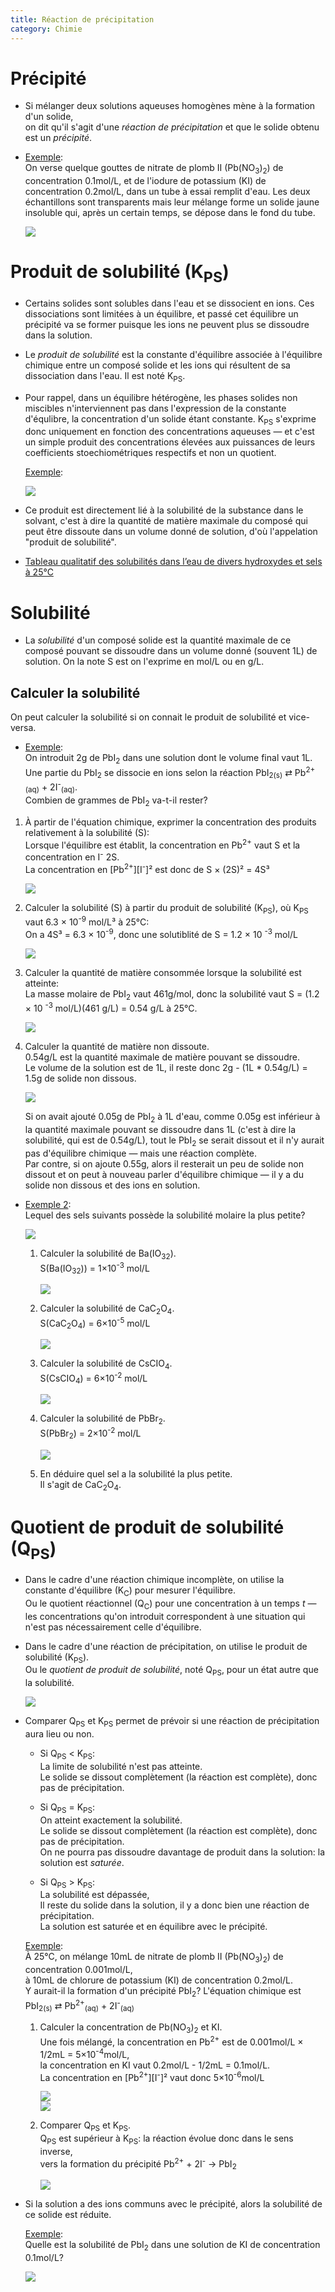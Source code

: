 ```yaml
---
title: Réaction de précipitation
category: Chimie
---
```


# Précipité

* Si mélanger deux solutions aqueuses homogènes mène à la formation d'un solide,  
  on dit qu'il s'agit d'une *réaction de précipitation* et que le solide obtenu est un  *précipité*.

* <ins>Exemple</ins>:  
  On verse quelque gouttes de nitrate de plomb II (Pb(NO<sub>3</sub>)<sub>2</sub>) de concentration 0.1mol/L, et de l'iodure de potassium (KI) de concentration 0.2mol/L, dans un tube à essai remplit d'eau. Les deux échantillons sont transparents mais leur mélange forme un solide jaune insoluble qui, après un certain temps, se dépose dans le fond du tube.

  ![](https://i.imgur.com/ylWRfNTm.png)

# Produit de solubilité (K<sub>PS</sub>)

* Certains solides sont solubles dans l'eau et se dissocient en ions. Ces dissociations sont limitées à un équilibre, et passé cet équilibre un précipité va se former puisque les ions ne peuvent plus se dissoudre dans la solution.

* Le *produit de solubilité* est la constante d'équilibre associée à l'équilibre chimique entre un composé solide et les ions qui résultent de sa dissociation dans l'eau. Il est noté K<sub>PS</sub>.

* Pour rappel, dans un équilibre hétérogène, les phases solides non miscibles n'interviennent pas dans l'expression de la constante d'équlibre, la concentration d'un solide étant constante. K<sub>PS</sub> s'exprime donc uniquement en fonction des concentrations aqueuses — et c'est un simple produit des concentrations élevées aux puissances de leurs coefficients stoechiométriques respectifs et non un quotient.

  <ins>Exemple</ins>:

  ![](https://i.imgur.com/7DAJApl.png)

* Ce produit est directement lié à la solubilité de la substance dans le solvant, c'est à dire la quantité de matière maximale du composé qui peut être dissoute dans un volume donné de solution, d'où l'appelation "produit de solubilité".

* [Tableau qualitatif des solubilités dans l’eau de divers hydroxydes et sels à 25°C](https://www.fun-mooc.fr/asset-v1:ulg+108006+session03+type@asset+block/Tableau_solubilite.pdf)

# Solubilité

* La *solubilité* d'un composé solide est la quantité maximale de ce composé pouvant se dissoudre dans un volume donné (souvent 1L) de solution. On la note S est on l'exprime en mol/L ou en g/L.

## Calculer la solubilité

On peut calculer la solubilité si on connait le produit de solubilité et vice-versa.

* <ins>Exemple</ins>:  
  On introduit 2g de PbI<sub>2</sub> dans une solution dont le volume final vaut 1L.  
  Une partie du PbI<sub>2</sub> se dissocie en ions selon la réaction PbI<sub>2</sub><sub>(s)</sub> ⇄ Pb<sup>2+</sup><sub>(aq)</sub> + 2I<sup>-</sup><sub>(aq)</sub>.  
  Combien de grammes de PbI<sub>2</sub> va-t-il rester?

1. À partir de l'équation chimique, exprimer la concentration des produits relativement à la solubilité (S):  
   Lorsque l'équilibre est établit, la concentration en Pb<sup>2+</sup> vaut S et la concentration en I<sup>-</sup> 2S.  
    La concentration en [Pb<sup>2+</sup>][I<sup>-</sup>]² est donc de S × (2S)² = 4S³

    <pre><img src="https://i.imgur.com/n1VkMhj.png" /></pre>

2. Calculer la solubilité (S) à partir du produit de solubilité (K<sub>PS</sub>), où K<sub>PS</sub> vaut 6.3 × 10<sup>-9</sup> mol/L³ à 25°C:  
   On a 4S³ = 6.3 × 10<sup>-9</sup>,
   donc une solutiblité de S = 1.2 × 10 <sup>-3</sup> mol/L

   <pre>
   <img src="https://i.imgur.com/HjOCOTm.png" />
   </pre>

3. Calculer la quantité de matière consommée lorsque la solubilité est atteinte:  
   La masse molaire de PbI<sub>2</sub> vaut 461g/mol, donc la solubilité vaut S = (1.2 × 10 <sup>-3</sup> mol/L)(461 g/L) = 0.54 g/L à 25°C.

   <pre>
   <img src="https://i.imgur.com/VLFZd5C.png" />
   </pre>

4. Calculer la quantité de matière non dissoute.  
   0.54g/L est la quantité maximale de matière pouvant se dissoudre.  
   Le volume de la solution est de 1L, il reste donc 2g - (1L * 0.54g/L) = 1.5g de solide non dissous.

   <pre>
   <img src="https://i.imgur.com/Fs9qhLQ.png" />
   </pre>

   Si on avait ajouté 0.05g de PbI<sub>2</sub> à 1L d'eau, comme 0.05g est inférieur à la quantité maximale pouvant se dissoudre dans 1L (c'est à dire la solubilité, qui est de 0.54g/L), tout le PbI<sub>2</sub> se serait dissout et il n'y aurait pas d'équilibre chimique — mais une réaction complète.  
   Par contre, si on ajoute 0.55g, alors il resterait un peu de solide non dissout et on peut à nouveau parler d'équilibre chimique — il y a du solide non dissous et des ions en solution.

* <ins>Exemple 2</ins>:  
  Lequel des sels suivants possède la solubilité molaire la plus petite?

  ![](https://i.imgur.com/h6rfbAn.png)

  1. Calculer la solubilité de Ba(IO<sub>3</sub><sub>2</sub>).  
     S(Ba(IO<sub>3</sub><sub>2</sub>)) = 1×10<sup>-3</sup> mol/L
  
      ![](https://i.imgur.com/5OkGVNym.png)

  2. Calculer la solubilité de CaC<sub>2</sub>O<sub>4</sub>.  
      S(CaC<sub>2</sub>O<sub>4</sub>) = 6×10<sup>-5</sup> mol/L

      ![](https://i.imgur.com/JTrqPY7m.png)

  3. Calculer la solubilité de CsCIO<sub>4</sub>.  
     S(CsCIO<sub>4</sub>) = 6×10<sup>-2</sup> mol/L

     ![](https://i.imgur.com/7c5mpFum.png)

  4. Calculer la solubilité de PbBr<sub>2</sub>.  
     S(PbBr<sub>2</sub>) = 2×10<sup>-2</sup> mol/L

     ![](https://i.imgur.com/3f5LCWrm.png)

  5. En déduire quel sel a la solubilité la plus petite.  
     Il s'agit de CaC<sub>2</sub>O<sub>4</sub>.

# Quotient de produit de solubilité (Q<sub>PS</sub>)

* Dans le cadre d'une réaction chimique incomplète, on utilise la constante d'équilibre (K<sub>C</sub>) pour mesurer l'équilibre.  
  Ou le quotient réactionnel (Q<sub>C</sub>) pour une concentration à un temps *t* — les concentrations qu'on introduit correspondent à une situation qui n'est pas nécessairement celle d'équilibre.

* Dans le cadre d'une réaction de précipitation, on utilise le produit de solubilité (K<sub>PS</sub>).  
  Ou le *quotient de produit de solubilité*, noté Q<sub>PS</sub>, pour un état autre que la solubilité.

  ![](https://i.imgur.com/AYBgOfT.png)

* Comparer Q<sub>PS</sub> et K<sub>PS</sub> permet de prévoir si une réaction de précipitation aura lieu ou non.

   * Si Q<sub>PS</sub> &lt; K<sub>PS</sub>:  
     La limite de solubilité n'est pas atteinte.  
     Le solide se dissout complètement (la réaction est complète), donc pas de précipitation.

   * Si Q<sub>PS</sub> = K<sub>PS</sub>:  
     On atteint exactement la solubilité.  
     Le solide se dissout complètement (la réaction est complète), donc pas de précipitation.  
     On ne pourra pas dissoudre davantage de produit dans la solution: la solution est *saturée*.

   * Si Q<sub>PS</sub> &gt; K<sub>PS</sub>:  
     La solubilité est dépassée,  
     Il reste du solide dans la solution, il y a donc bien une réaction de précipitation.  
     La solution est saturée et en équilibre avec le précipité.

  <ins>Exemple</ins>:  
  À 25°C, on mélange 10mL de nitrate de plomb II (Pb(NO<sub>3</sub>)<sub>2</sub>) de concentration 0.001mol/L,  
  à 10mL de chlorure de potassium (KI) de concentration 0.2mol/L.  
  Y aurait-il la formation d'un précipité PbI<sub>2</sub>? L'équation chimique est PbI<sub>2</sub><sub>(s)</sub> ⇄ Pb<sup>2+</sup><sub>(aq)</sub> + 2I<sup>-</sup><sub>(aq)</sub>

  1. Calculer la concentration de Pb(NO<sub>3</sub>)<sub>2</sub> et KI.  
     Une fois mélangé, la concentration en Pb<sup>2+</sup> est de 0.001mol/L × 1/2mL = 5×10<sup>-4</sup>mol/L,  
     la concentration en KI vaut 0.2mol/L - 1/2mL = 0.1mol/L.  
     La concentration en [Pb<sup>2+</sup>][I<sup>-</sup>]² vaut donc 5×10<sup>-6</sup>mol/L

     <pre>
     <img src="https://i.imgur.com/jD8XsbR.png" />
     <img src="https://i.imgur.com/u9TcfUq.png" />
     </pre>

  2. Comparer Q<sub>PS</sub> et K<sub>PS</sub>.  
     Q<sub>PS</sub> est supérieur à K<sub>PS</sub>: la réaction évolue donc dans le sens inverse,  
     vers la formation du précipité Pb<sup>2+</sup> + 2I<sup>-</sup> → PbI<sub>2</sub>

     <pre>
     <img src="https://i.imgur.com/3BxPEpl.png" />
     </pre>

* Si la solution a des ions communs avec le précipité, alors la solubilité de ce solide est réduite.

  <ins>Exemple</ins>:  
  Quelle est la solubilité de PbI<sub>2</sub> dans une solution de KI de concentration 0.1mol/L?

  <pre>
  <img src="https://i.imgur.com/XYDpZ8F.png" />
  </pre>
